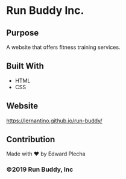 # Run Buddy Inc.

## Purpose
A website that offers fitness training services.

## Built With
* HTML 
* CSS

## Website
https://lernantino.github.io/run-buddy/

## Contribution
Made with ❤️ by Edward Plecha

### ©️2019 Run Buddy, Inc
